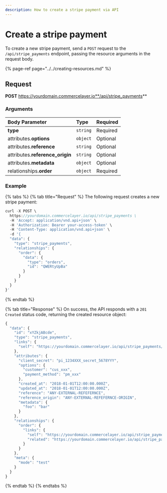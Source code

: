 ```yaml
---
description: How to create a stripe payment via API
---
```


# Create a stripe payment

To create a new stripe payment, send a `POST` request to the `/api/stripe_payments` endpoint, passing the resource arguments in the request body.

{% page-ref page="../../creating-resources.md" %}

## Request

**POST** https://yourdomain.commercelayer.io**/api/stripe_payments**

### Arguments

| Body Parameter | Type | Required |
| :--- | :--- | :--- |
| **type** | `string` | Required |
| attributes.**options** | `object` | Optional |
| attributes.**reference** | `string` | Optional |
| attributes.**reference\_origin** | `string` | Optional |
| attributes.**metadata** | `object` | Optional |
| relationships.**order** | `object` | Required |

### Example

{% tabs %}
{% tab title="Request" %}
The following request creates a new stripe payment:

```javascript
curl -X POST \
  https://yourdomain.commercelayer.io/api/stripe_payments \
  -H 'Accept: application/vnd.api+json' \
  -H 'Authorization: Bearer your-access-token' \
  -H 'Content-Type: application/vnd.api+json' \
  -d '{
  "data": {
    "type": "stripe_payments",
    "relationships": {
      "order": {
        "data": {
          "type": "orders",
          "id": "QWERtyUpBa"
        }
      }
    }
  }
}'
```
{% endtab %}

{% tab title="Response" %}
On success, the API responds with a `201 Created` status code, returning the created resource object:

```javascript
{
  "data": {
    "id": "xYZkjABcde",
    "type": "stripe_payments",
    "links": {
      "self": "https://yourdomain.commercelayer.io/api/stripe_payments/xYZkjABcde"
    },
    "attributes": {
      "client_secret": "pi_1234XXX_secret_5678YYY",
      "options": {
        "customer": "cus_xxx",
        "payment_method": "pm_xxx"
      },
      "created_at": "2018-01-01T12:00:00.000Z",
      "updated_at": "2018-01-01T12:00:00.000Z",
      "reference": "ANY-EXTERNAL-REFEFERNCE",
      "reference_origin": "ANY-EXTERNAL-REFEFERNCE-ORIGIN",
      "metadata": {
        "foo": "bar"
      }
    },
    "relationships": {
      "order": {
        "links": {
          "self": "https://yourdomain.commercelayer.io/api/stripe_payments/xYZkjABcde/relationships/order",
          "related": "https://yourdomain.commercelayer.io/api/stripe_payments/xYZkjABcde/order"
        }
      }
    },
    "meta": {
      "mode": "test"
    }
  }
}
```
{% endtab %}
{% endtabs %}

